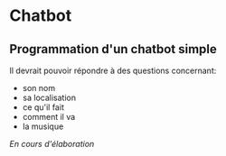 # Chatbot

## Programmation d'un chatbot simple
Il devrait pouvoir répondre à des questions concernant:
- son nom
- sa localisation
- ce qu'il fait
- comment il va
- la musique

*En cours d'élaboration*